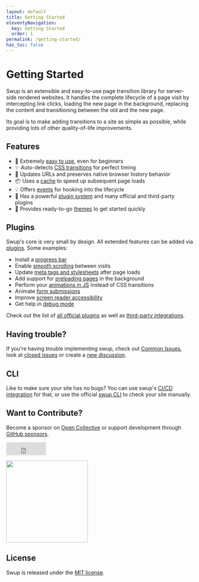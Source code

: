 ```yaml
---
layout: default
title: Getting Started
eleventyNavigation:
  key: Getting Started
  order: 1
permalink: /getting-started/
has_toc: false
---
```


# Getting Started

Swup is an extensible and easy-to-use page transition library for server-side rendered websites. It
handles the complete lifecycle of a page visit by intercepting link clicks, loading the new page in the
background, replacing the content and transitioning between the old and the new page.

Its goal is to make adding transitions to a site as simple as possible, while providing lots of
other quality-of-life improvements.

## Features

- 🎯 Extremely [easy to use](/getting-started/example), even for beginners
- ✨ Auto-detects [CSS transitions](/getting-started/how-it-works) for perfect timing
- 🔗 Updates URLs and preserves native browser history behavior
- 📦 Uses a [cache](https://swup.js.org/api/cache) to speed up subsequent page loads
- 💡 Offers [events](https://swup.js.org/events) for hooking into the lifecycle
- 🔌 Has a powerful [plugin system](https://swup.js.org/plugins) and many official and third-party plugins
- 🎨 Provides ready-to-go [themes](https://swup.js.org/themes) to get started quickly

## Plugins

Swup's core is very small by design. All extended features can be added via [plugins](/plugins). Some examples:

- Install a [progress bar](/plugins/progress-plugin)
- Enable [smooth scrolling](/plugins/scroll-plugin) between visits
- Update [meta tags and stylesheets](/plugins/head-plugin) after page loads
- Add support for [preloading pages](/plugins/preload-plugin) in the background
- Perform your [animations in JS](/plugins/js-plugin) instead of CSS transitions
- Animate [form submissions](/plugins/forms-plugin)
- Improve [screen reader accessibility](/plugins/a11y-plugin)
- Get help in [debug mode](/plugins/debug-plugin)

Check out the list of [all official plugins](/plugins) as well as [third-party integrations](/third-party-integrations).

## Having trouble?

If you're having trouble implementing swup, check out [Common Issues](/other/common-issues), look at [closed issues](https://github.com/gmrchk/swup/issues?q=is%3Aissue+is%3Aclosed) or create a [new discussion](https://github.com/swup/swup/discussions/new).

## CLI

Like to make sure your site has no bugs? You can use swup's [CI/CD integration](/ci-cd) for that, or use the official [swup CLI](/cli) to check your site manually.

## Want to Contribute?

Become a sponsor on [Open Collective](https://opencollective.com/swup) or support development through
[GitHub sponsors](https://github.com/sponsors/gmrchk).

<p><div style="position:relative;height:35px;width:107px"><iframe src="https://github.com/sponsors/gmrchk/button" title="Sponsor gmrchk" height="35" width="107" style="border: 0;"></iframe></div></p>

<a href="https://opencollective.com/swup/donate" class="no-link"><img src="https://opencollective.com/swup/donate/button@2x.png?color=blue" width="220" /></a>

## License

Swup is released under the [MIT license](https://github.com/swup/swup/blob/master/LICENSE).
